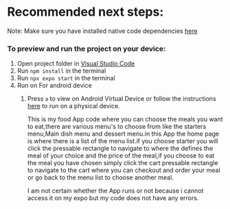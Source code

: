 # Recommended next steps:
Note: Make sure you have installed native code dependencies [here](https://reactnative.dev/docs/environment-setup#installing-dependencies)

### To preview and run the project on your device:
1. Open project folder in <u>Visual Studio Code</u>
2. Run  `npm install`  in the terminal
3. Run  `npx expo start`  in the terminal
4. Run on For android device
    1. Press  `a`  to view on Android Virtual Device or follow the instructions [here](https://docs.expo.dev/workflow/run-on-device/) to run on a physical device.
  
       This is my food App code where you can choose the meals you want to eat,there are various menu's to choose from like the starters menu,Main dish menu and dessert menu.in this App the home page is where there is a list of the menu list.if you choose starter you will click the pressable rectangle to navigate to where the  defines the meal of your choice and the price of the meal,if you choose to eat the meal you have chosen simply click the cart pressable rectangle to navigate to the cart where you can checkout and order your meal or go back to the menu list to choose another meal.

        I am not certain whether the App runs or not because i cannot access it on my expo but my code does not have any errors.
